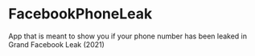 # FacebookPhoneLeak
App that is meant to show you if your phone number has been leaked in Grand Facebook Leak (2021)
